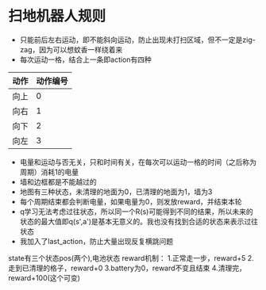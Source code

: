 # 扫地机器人规则
- 只能前后左右运动，即不能斜向运动，防止出现未打扫区域，但不一定是zig-zag，因为可以想蚊香一样绕着来
- 每次运动一格，结合上一条即action有四种  

|动作|动作编号|
|-|-|
|向上|0|
|向右|1|
|向下|2|
|向左|3|
- 电量和运动与否无关，只和时间有关，在每次可以运动一格的时间（之后称为周期）消耗1的电量
- 墙和边框都是不能越过的
- 地图有三种状态，未清理的地面为0，已清理的地面为1，墙为3
- 每个周期结束都会判断电量，如果电量为0，则发放reward，并结束本轮
- q学习无法考虑过往状态，所以同一个R(s)可能得到不同的结果，所以未来的状态的最大值即q(s',a')是基本无意义的。我也没有找到合适的状态来表示过往状态
- 我加入了last_action，防止大量出现反复横跳问题


state有三个状态pos(两个),电池状态
reward机制：
1.正常走一步，reward+5
2.走到已清理的格子，reward+0
3.battery为0，reward不变且结束
4.清理完，reward+100(这个可变)
